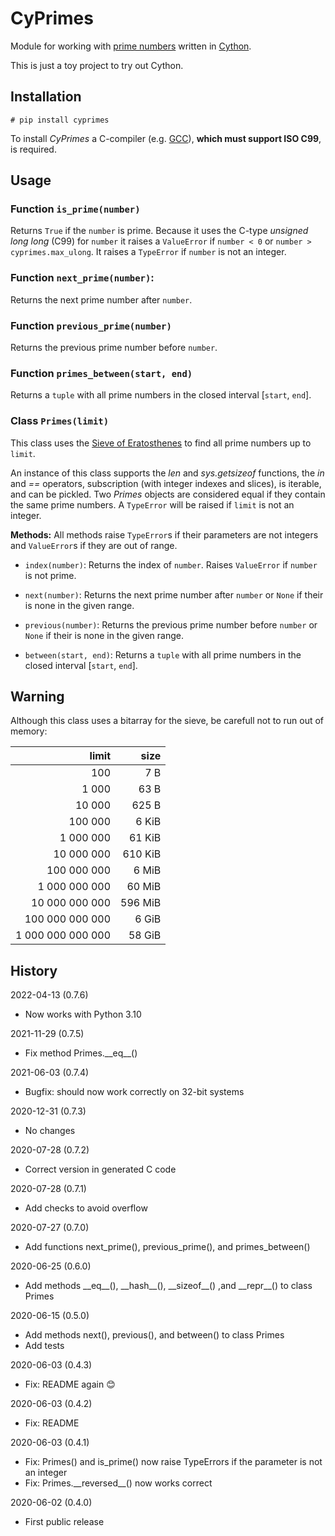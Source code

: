 # CyPrimes

Module for working with [prime numbers](https://en.wikipedia.org/wiki/Prime_number) written
in [Cython](https://cython.org/).

This is just a toy project to try out Cython.


## Installation

    # pip install cyprimes

To install *CyPrimes* a C-compiler (e.g. [GCC](https://en.wikipedia.org/wiki/GNU_Compiler_Collection)),
**which must support ISO C99**, is required.


## Usage

### Function `is_prime(number)`

Returns `True` if the `number` is prime. Because it uses the C-type *unsigned long long* (C99)
for `number` it raises a `ValueError` if `number < 0` or `number > cyprimes.max_ulong`. It raises
a `TypeError` if `number` is not an integer.

### Function `next_prime(number)`:

Returns the next prime number after `number`.

### Function `previous_prime(number)`

Returns the previous prime number before `number`.

### Function `primes_between(start, end)`

Returns a `tuple` with all prime numbers in the closed interval [`start`, `end`].


### Class `Primes(limit)`

This class uses the [Sieve of Eratosthenes](https://en.wikipedia.org/wiki/Sieve_of_Eratosthenes)
to find all prime numbers up to `limit`.

An instance of this class supports the *len* and *sys.getsizeof* functions, the *in* and *==* operators,
subscription (with integer indexes and slices), is iterable, and can be pickled. Two *Primes* objects are
considered equal if they contain the same prime numbers.
A `TypeError` will be raised if `limit` is not an integer.

**Methods:** All methods raise `TypeError`s if their parameters are not integers and `ValueError`s
             if they are out of range.

* `index(number)`: Returns the index of `number`. Raises `ValueError` if `number` is not prime.

* `next(number)`: Returns the next prime number after `number` or `None` if their is none in the
                  given range.

* `previous(number)`: Returns the previous prime number before `number` or `None` if their is none
                      in the given range.

* `between(start, end)`: Returns a `tuple` with all prime numbers in the closed interval [`start`, `end`].


## Warning

Although this class uses a bitarray for the sieve, be carefull not to run out of memory:

|       limit       |   size   |
| ----------------: | -------: |
|               100 |      7 B |
|             1 000 |     63 B |
|            10 000 |    625 B |
|           100 000 |    6 KiB |
|         1 000 000 |   61 KiB |
|        10 000 000 |  610 KiB |
|       100 000 000 |    6 MiB |
|     1 000 000 000 |   60 MiB |
|    10 000 000 000 |  596 MiB |
|   100 000 000 000 |    6 GiB |
| 1 000 000 000 000 |   58 GiB |


## History

2022-04-13 (0.7.6)

* Now works with Python 3.10

2021-11-29 (0.7.5)

* Fix method Primes.\_\_eq\_\_()

2021-06-03 (0.7.4)

* Bugfix: should now work correctly on 32-bit systems

2020-12-31 (0.7.3)

* No changes

2020-07-28 (0.7.2)

* Correct version in generated C code

2020-07-28 (0.7.1)

* Add checks to avoid overflow

2020-07-27 (0.7.0)

* Add functions next_prime(), previous_prime(), and primes_between()

2020-06-25 (0.6.0)

* Add methods \_\_eq\_\_(), \_\_hash\_\_(), \_\_sizeof\_\_() ,and \_\_repr\_\_() to class Primes

2020-06-15 (0.5.0)

* Add methods next(), previous(), and between() to class Primes
* Add tests

2020-06-03 (0.4.3)

* Fix: README again :blush:

2020-06-03 (0.4.2)

* Fix: README

2020-06-03 (0.4.1)

* Fix: Primes() and is_prime() now raise TypeErrors if the parameter is not an integer
* Fix: Primes.\_\_reversed\_\_() now works correct

2020-06-02 (0.4.0)

* First public release
